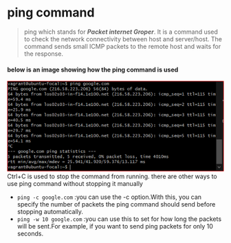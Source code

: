 # ping command
> ping which stands for ***Packet internet Groper***. It is a command used to check the network connectivity between host and server/host. The command sends small ICMP packets to the remote host and waits for the response.

#### below is an image showing how the ping command is used
![This image shows the output of ping command](/Linux-Commands/image/pingsnip.png "ping command using google.com")
Ctrl+C is used to stop the command from running. there are other ways to use ping command without stopping it manually
- `ping -c google.com` :you can use the -c option.With this, you can specify the number of packets the ping command should send before stopping automatically.
- `ping -w 10 google.com` :you can use this to set for how long the packets will be sent.For example, if you want to send ping packets for only 10 seconds.